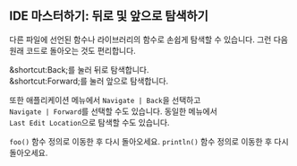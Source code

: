 ## IDE 마스터하기: 뒤로 및 앞으로 탐색하기

다른 파일에 선언된 함수나 라이브러리의 함수로 손쉽게 탐색할 수 있습니다. 그런 다음 원래 코드로 돌아오는 것도 편리합니다.

<span class="shortcut">&shortcut:Back;</span>를 눌러 뒤로 탐색합니다.  
<span class="shortcut">&shortcut:Forward;</span>를 눌러 앞으로 탐색합니다.

또한 애플리케이션 메뉴에서 <span class="control">`Navigate | Back`</span>을 선택하고  
<span class="control">`Navigate | Forward`</span>를 선택할 수도 있습니다. 동일한 메뉴에서  
<span class="control">`Last Edit Location`</span>으로 탐색할 수도 있습니다.

`foo()` 함수 정의로 이동한 후 다시 돌아오세요. `println()` 함수 정의로 이동한 후 다시 돌아오세요.